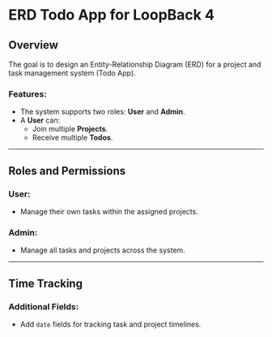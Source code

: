 # ERD Todo App for LoopBack 4

## Overview

The goal is to design an Entity-Relationship Diagram (ERD) for a project and task management system (Todo App).

### Features:
- The system supports two roles: **User** and **Admin**.
- A **User** can:
  - Join multiple **Projects**.
  - Receive multiple **Todos**.

---

## Roles and Permissions

### User:
- Manage their own tasks within the assigned projects.

### Admin:
- Manage all tasks and projects across the system.

---

## Time Tracking

### Additional Fields:
- Add `date` fields for tracking task and project timelines.
